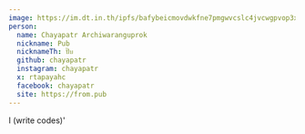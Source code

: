 ```yaml
---
image: https://im.dt.in.th/ipfs/bafybeicmovdwkfne7pmgwvcslc4jvcwgpvop3xbzcvtxbifrm6c6z744xa/ChayapatrArchiwaranguprok.webp
person:
  name: Chayapatr Archiwaranguprok
  nickname: Pub
  nicknameTh: ปั๊บ
  github: chayapatr
  instagram: chayapatr
  x: rtapayahc
  facebook: chayapatr
  site: https://from.pub
---
```


I (write codes)'